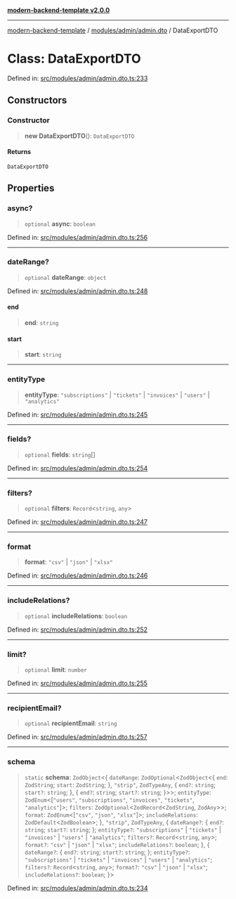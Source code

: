 [**modern-backend-template v2.0.0**](../../../../README.md)

***

[modern-backend-template](../../../../modules.md) / [modules/admin/admin.dto](../README.md) / DataExportDTO

# Class: DataExportDTO

Defined in: [src/modules/admin/admin.dto.ts:233](https://github.com/maemreyo/saas-4cus-nodejs/blob/2a5b3f3aa11335dfa561e80e1feabb8e6084261e/src/modules/admin/admin.dto.ts#L233)

## Constructors

### Constructor

> **new DataExportDTO**(): `DataExportDTO`

#### Returns

`DataExportDTO`

## Properties

### async?

> `optional` **async**: `boolean`

Defined in: [src/modules/admin/admin.dto.ts:256](https://github.com/maemreyo/saas-4cus-nodejs/blob/2a5b3f3aa11335dfa561e80e1feabb8e6084261e/src/modules/admin/admin.dto.ts#L256)

***

### dateRange?

> `optional` **dateRange**: `object`

Defined in: [src/modules/admin/admin.dto.ts:248](https://github.com/maemreyo/saas-4cus-nodejs/blob/2a5b3f3aa11335dfa561e80e1feabb8e6084261e/src/modules/admin/admin.dto.ts#L248)

#### end

> **end**: `string`

#### start

> **start**: `string`

***

### entityType

> **entityType**: `"subscriptions"` \| `"tickets"` \| `"invoices"` \| `"users"` \| `"analytics"`

Defined in: [src/modules/admin/admin.dto.ts:245](https://github.com/maemreyo/saas-4cus-nodejs/blob/2a5b3f3aa11335dfa561e80e1feabb8e6084261e/src/modules/admin/admin.dto.ts#L245)

***

### fields?

> `optional` **fields**: `string`[]

Defined in: [src/modules/admin/admin.dto.ts:254](https://github.com/maemreyo/saas-4cus-nodejs/blob/2a5b3f3aa11335dfa561e80e1feabb8e6084261e/src/modules/admin/admin.dto.ts#L254)

***

### filters?

> `optional` **filters**: `Record`\<`string`, `any`\>

Defined in: [src/modules/admin/admin.dto.ts:247](https://github.com/maemreyo/saas-4cus-nodejs/blob/2a5b3f3aa11335dfa561e80e1feabb8e6084261e/src/modules/admin/admin.dto.ts#L247)

***

### format

> **format**: `"csv"` \| `"json"` \| `"xlsx"`

Defined in: [src/modules/admin/admin.dto.ts:246](https://github.com/maemreyo/saas-4cus-nodejs/blob/2a5b3f3aa11335dfa561e80e1feabb8e6084261e/src/modules/admin/admin.dto.ts#L246)

***

### includeRelations?

> `optional` **includeRelations**: `boolean`

Defined in: [src/modules/admin/admin.dto.ts:252](https://github.com/maemreyo/saas-4cus-nodejs/blob/2a5b3f3aa11335dfa561e80e1feabb8e6084261e/src/modules/admin/admin.dto.ts#L252)

***

### limit?

> `optional` **limit**: `number`

Defined in: [src/modules/admin/admin.dto.ts:255](https://github.com/maemreyo/saas-4cus-nodejs/blob/2a5b3f3aa11335dfa561e80e1feabb8e6084261e/src/modules/admin/admin.dto.ts#L255)

***

### recipientEmail?

> `optional` **recipientEmail**: `string`

Defined in: [src/modules/admin/admin.dto.ts:257](https://github.com/maemreyo/saas-4cus-nodejs/blob/2a5b3f3aa11335dfa561e80e1feabb8e6084261e/src/modules/admin/admin.dto.ts#L257)

***

### schema

> `static` **schema**: `ZodObject`\<\{ `dateRange`: `ZodOptional`\<`ZodObject`\<\{ `end`: `ZodString`; `start`: `ZodString`; \}, `"strip"`, `ZodTypeAny`, \{ `end?`: `string`; `start?`: `string`; \}, \{ `end?`: `string`; `start?`: `string`; \}\>\>; `entityType`: `ZodEnum`\<\[`"users"`, `"subscriptions"`, `"invoices"`, `"tickets"`, `"analytics"`\]\>; `filters`: `ZodOptional`\<`ZodRecord`\<`ZodString`, `ZodAny`\>\>; `format`: `ZodEnum`\<\[`"csv"`, `"json"`, `"xlsx"`\]\>; `includeRelations`: `ZodDefault`\<`ZodBoolean`\>; \}, `"strip"`, `ZodTypeAny`, \{ `dateRange?`: \{ `end?`: `string`; `start?`: `string`; \}; `entityType?`: `"subscriptions"` \| `"tickets"` \| `"invoices"` \| `"users"` \| `"analytics"`; `filters?`: `Record`\<`string`, `any`\>; `format?`: `"csv"` \| `"json"` \| `"xlsx"`; `includeRelations?`: `boolean`; \}, \{ `dateRange?`: \{ `end?`: `string`; `start?`: `string`; \}; `entityType?`: `"subscriptions"` \| `"tickets"` \| `"invoices"` \| `"users"` \| `"analytics"`; `filters?`: `Record`\<`string`, `any`\>; `format?`: `"csv"` \| `"json"` \| `"xlsx"`; `includeRelations?`: `boolean`; \}\>

Defined in: [src/modules/admin/admin.dto.ts:234](https://github.com/maemreyo/saas-4cus-nodejs/blob/2a5b3f3aa11335dfa561e80e1feabb8e6084261e/src/modules/admin/admin.dto.ts#L234)
